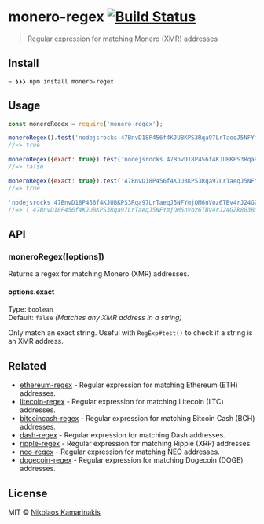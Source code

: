 # monero-regex [![Build Status](https://travis-ci.org/k4m4/monero-regex.svg?branch=master)](https://travis-ci.org/k4m4/monero-regex)

> Regular expression for matching Monero (XMR) addresses


## Install

```
~ ❯❯❯ npm install monero-regex
```


## Usage

```js
const moneroRegex = require('monero-regex');

moneroRegex().test('nodejsrocks 47BnvD18P456f4KJUBKPS3Rqa97LrTaeqJ5NFYmjQM6nVoz6TBv4rJ24GZk883BNo22fAKbr8BSuTjhQC6K7DsSJFa8SHDs');
//=> true

moneroRegex({exact: true}).test('nodejsrocks 47BnvD18P456f4KJUBKPS3Rqa97LrTaeqJ5NFYmjQM6nVoz6TBv4rJ24GZk883BNo22fAKbr8BSuTjhQC6K7DsSJFa8SHDs foo');
//=> false

moneroRegex({exact: true}).test('47BnvD18P456f4KJUBKPS3Rqa97LrTaeqJ5NFYmjQM6nVoz6TBv4rJ24GZk883BNo22fAKbr8BSuTjhQC6K7DsSJFa8SHDs');
//=> true

'nodejsrocks 47BnvD18P456f4KJUBKPS3Rqa97LrTaeqJ5NFYmjQM6nVoz6TBv4rJ24GZk883BNo22fAKbr8BSuTjhQC6K7DsSJFa8SHDs unicorn 42oAxV3DVXXG3HhyCyi2xaPukKXbip9Sx1YuJtoCqjZRSze4tYCq7n3VUswDBFV59Zev8yfHSZro4TUwXumtRWnQ8xQipkC rainbow'.match(moneroRegex());
//=> ['47BnvD18P456f4KJUBKPS3Rqa97LrTaeqJ5NFYmjQM6nVoz6TBv4rJ24GZk883BNo22fAKbr8BSuTjhQC6K7DsSJFa8SHDs', '42oAxV3DVXXG3HhyCyi2xaPukKXbip9Sx1YuJtoCqjZRSze4tYCq7n3VUswDBFV59Zev8yfHSZro4TUwXumtRWnQ8xQipkC']
```


## API

### moneroRegex([options])

Returns a regex for matching Monero (XMR) addresses.

#### options.exact

Type: `boolean`<br>
Default: `false` *(Matches any XMR address in a string)*

Only match an exact string. Useful with `RegExp#test()` to check if a string is an XMR address.


## Related

- [ethereum-regex](https://github.com/k4m4/ethereum-regex) - Regular expression for matching Ethereum (ETH) addresses.
- [litecoin-regex](https://github.com/k4m4/litecoin-regex) - Regular expression for matching Litecoin (LTC) addresses.
- [bitcoincash-regex](https://github.com/k4m4/bitcoincash-regex) - Regular expression for matching Bitcoin Cash (BCH) addresses.
- [dash-regex](https://github.com/k4m4/dash-regex) - Regular expression for matching Dash addresses.
- [ripple-regex](https://github.com/k4m4/ripple-regex) - Regular expression for matching Ripple (XRP) addresses.
- [neo-regex](https://github.com/k4m4/neo-regex) - Regular expression for matching NEO addresses.
- [dogecoin-regex](https://github.com/k4m4/dogecoin-regex) - Regular expression for matching Dogecoin (DOGE) addresses.


## License

MIT © [Nikolaos Kamarinakis](https://nikolaskama.me)